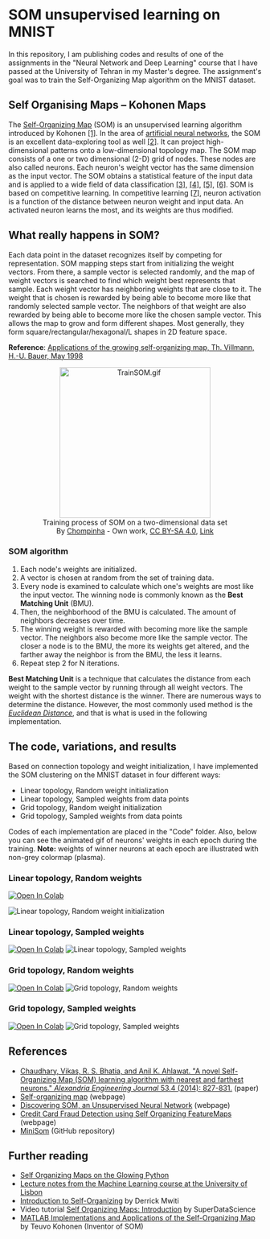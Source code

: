 
# SOM unsupervised learning on MNIST
In this repository, I am publishing codes and results of one of the assignments in the "Neural Network and Deep Learning" course that I have passed at the University of Tehran in my Master's degree.
The assignment's goal was to train the Self-Organizing Map algorithm on the MNIST dataset.
## Self Organising Maps – Kohonen Maps
The  [Self-Organizing Map](https://en.wikipedia.org/wiki/Self-organizing_map "Wikipedia")  (SOM) is an unsupervised learning algorithm introduced by Kohonen [[1]](https://scholar.google.com/scholar_lookup?title=Self-Organizing%20Maps&publication_year=1995&author=T.%20Kohonen "Google Scholar"). In the area of  [artificial neural networks](https://en.wikipedia.org/wiki/Artificial_neural_network "Wikipedia"), the SOM is an excellent data-exploring tool as well [[2]](https://scholar.google.com/scholar?q=A%20new%20approach%20for%20data%20clustering%20%20visualization%20using%20self-organizing%20maps "Google Scholar"). It can project high-dimensional patterns onto a low-dimensional topology map. The SOM map consists of a one or two dimensional (2-D) grid of nodes. These nodes are also called neurons. Each neuron's weight vector has the same dimension as the input vector. The SOM obtains a statistical feature of the input data and is applied to a wide field of data classification [[3]](https://scholar.google.com/scholar?q=Y.%20Cheng,%20Clustering%20with%20competing%20self-organizing%20maps,%20in:%20Proc.%20of%20IJCNN,%20vol.%20IV,%20pp.%20785790,%201992. "Clustering with competing self-organizing maps"), [[4]](https://scholar.google.com/scholar?q=W.%20Wan,%20D.%20Fraser,%20M2dSOMAP:%20clustering%20and%20classification%20of%20remotely%20sensed%20imagery%20by%20combining%20multiple%20Kohonen%20self-organizing%20maps%20and%20associative%20memory,%20in:%20Proc.%20of%20IJCNN,%20vol.%20III,%20pp.%2024642467,%201993. "M2dSOMAP: clustering and classification of remotely sensed imagery by combining multiple Kohonen self-organizing maps and associative memory"), [[5]](https://scholar.google.com/scholar_lookup?title=Clustering%20of%20the%20self-organizing%20map&publication_year=2002&author=J.%20Vesanto&author=E.%20Alhoniemi "Clustering of the self-organizing map"), [[6]](https://scholar.google.com/scholar_lookup?title=Unsupervised%20speaker%20recognition%20based%20on%20competition%20between%20self-organizing%20maps&publication_year=2002&author=Lapidot&author=H.%20Guterman&author=A.%20Cohen "Unsupervised speaker recognition based on competition between self-organizing maps"). SOM is based on competitive learning. In competitive learning [[7]](https://scholar.google.com/scholar_lookup?title=Feature%20discovery%20by%20competitive%20learning&publication_year=1985&author=E.%20Rumelhart&author=D.%20Zipser "Feature discovery by competitive learning"), neuron activation is a function of the distance between neuron weight and input data. An activated neuron learns the most, and its weights are thus modified.

## What really happens in SOM?
Each data point in the dataset recognizes itself by competing for representation. SOM mapping steps start from initializing the weight vectors. From there, a sample vector is selected randomly, and the map of weight vectors is searched to find which weight best represents that sample. Each weight vector has neighboring weights that are close to it. The weight that is chosen is rewarded by being able to become more like that randomly selected sample vector. The neighbors of that weight are also rewarded by being able to become more like the chosen sample vector. This allows the map to grow and form different shapes. Most generally, they form square/rectangular/hexagonal/L shapes in 2D feature space.

**Reference**: [Applications of the growing self-organizing map, Th. Villmann, H.-U. Bauer, May 1998](https://www.sciencedirect.com/science/article/abs/pii/S092523129800037X "ScienceDirect")

<p align="center"><a href="https://commons.wikimedia.org/wiki/File:TrainSOM.gif#/media/File:TrainSOM.gif"><img src="https://upload.wikimedia.org/wikipedia/commons/3/35/TrainSOM.gif" alt="TrainSOM.gif" height="300" width="300"></a><br>Training process of SOM on a two-dimensional data set<br>By <a href="//commons.wikimedia.org/w/index.php?title=User:Chompinha&amp;amp;action=edit&amp;amp;redlink=1" class="new" title="User:Chompinha (page does not exist)">Chompinha</a> - <span class="int-own-work" lang="en">Own work</span>, <a href="https://creativecommons.org/licenses/by-sa/4.0" title="Creative Commons Attribution-Share Alike 4.0">CC BY-SA 4.0</a>, <a href="https://commons.wikimedia.org/w/index.php?curid=77822988">Link</a></p>

### SOM algorithm
1.  Each node's weights are initialized.
2.  A vector is chosen at random from the set of training data.
3.  Every node is examined to calculate which one's weights are most like the input vector. The winning node is commonly known as the  **Best Matching Unit**  (BMU).
4.  Then, the neighborhood of the BMU is calculated. The amount of neighbors decreases over time.
5.  The winning weight is rewarded with becoming more like the sample vector. The neighbors also become more like the sample vector. The closer a node is to the BMU, the more its weights get altered, and the farther away the neighbor is from the BMU, the less it learns.
6.  Repeat step 2 for N iterations.

**Best Matching Unit**  is a technique that calculates the distance from each weight to the sample vector by running through all weight vectors. The weight with the shortest distance is the winner. There are numerous ways to determine the distance. However, the most commonly used method is the  [_Euclidean Distance_](https://en.wikipedia.org/wiki/Euclidean_distance "Wikipedia"), and that is what is used in the following implementation.

## The code, variations, and results
Based on connection topology and weight initialization, I have implemented the SOM clustering on the MNIST dataset in four different ways:
- Linear topology, Random weight initialization
- Linear topology, Sampled weights from data points
- Grid topology, Random weight initialization
- Grid topology, Sampled weights from data points

Codes of each implementation are placed in the "Code" folder. Also, below you can see the animated gif of neurons' weights in each epoch during the training.
**Note:** weights of winner neurons at each epoch are illustrated with non-grey colormap (plasma).
### Linear topology, Random weights

[![Open In Colab](https://colab.research.google.com/assets/colab-badge.svg)](https://drive.google.com/file/d/16l5Vd8_q007Ygupj3z929hOWwXKQdL7Z/view?usp=sharing)

![Linear topology, Random weight initialization](https://github.com/hamed-ahangari/SOM-unsupervied-learning-on-MNIST-dataset/raw/main/Images/LINEAR-topology_RANDOM-weights/gif/LINEAR-topology_RANDOM-weights.gif)


### Linear topology, Sampled weights
[![Open In Colab](https://colab.research.google.com/assets/colab-badge.svg)](https://drive.google.com/file/d/1D-SulHT6e2yOLkjRhW72L_41WbeMxGzA/view?usp=sharing)
![Linear topology, Sampled weights](https://github.com/hamed-ahangari/SOM-unsupervied-learning-on-MNIST-dataset/raw/main/Images/LINEAR-topology_SAMPLED-weights/gif/LINEAR-topology_SAMPLED-weights.gif)

### Grid topology, Random weights
[![Open In Colab](https://colab.research.google.com/assets/colab-badge.svg)](https://drive.google.com/file/d/14dS8BII5YVH0jdyfrNe7AI93Et1QB9oe/view?usp=sharing)
![Grid topology, Random weights](https://github.com/hamed-ahangari/SOM-unsupervied-learning-on-MNIST-dataset/raw/main/Images/GRID-topology_RANDOM-weights/gif/GRID-topology_RANDOM-weights.gif)

### Grid topology, Sampled weights
[![Open In Colab](https://colab.research.google.com/assets/colab-badge.svg)](https://drive.google.com/file/d/1k8ZxfqPWghaQd1GekfML0OMsOQaCIHRY/view?usp=sharing)
![Grid topology, Sampled weights](https://github.com/hamed-ahangari/SOM-unsupervied-learning-on-MNIST-dataset/raw/main/Images/GRID-topology_SAMPLED-weights/gif/GRID-topology_SAMPLED-weights.gif)

## References
- [Chaudhary, Vikas, R. S. Bhatia, and Anil K. Ahlawat. "A novel Self-Organizing Map (SOM) learning algorithm with nearest and farthest neurons." _Alexandria Engineering Journal_ 53.4 (2014): 827-831.](https://www.sciencedirect.com/science/article/pii/S1110016814000970) (paper)
- [Self-organizing map](https://en.wikipedia.org/wiki/Self-organizing_map) (webpage)
- [Discovering SOM, an Unsupervised Neural Network](https://medium.com/neuronio/discovering-som-an-unsupervised-neural-network-12e787f38f9) (webpage)
- [Credit Card Fraud Detection using Self Organizing FeatureMaps](https://towardsdatascience.com/credit-card-fraud-detection-using-self-organizing-featuremaps-f6e8bca707bd) (webpage)
- [MiniSom](https://github.com/JustGlowing/minisom) (GitHub repository)
## Further reading
-   [Self Organizing Maps on the Glowing Python](https://glowingpython.blogspot.com/2013/09/self-organizing-maps.html)
-   [Lecture notes from the Machine Learning course at the University of Lisbon](http://aa.ssdi.di.fct.unl.pt/files/AA-16_notes.pdf)
-   [Introduction to Self-Organizing](https://heartbeat.fritz.ai/introduction-to-self-organizing-maps-soms-98e88b568f5d)  by Derrick Mwiti
-   Video tutorial  [Self Organizing Maps: Introduction](https://www.youtube.com/watch?v=0qtvb_Nx2tA)  by SuperDataScience
-   [MATLAB Implementations and Applications of the Self-Organizing Map](http://docs.unigrafia.fi/publications/kohonen_teuvo/)  by Teuvo Kohonen (Inventor of SOM)